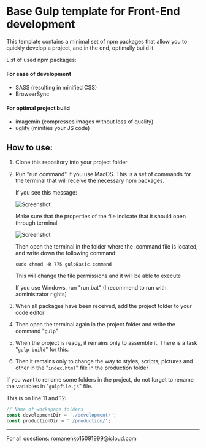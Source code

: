 # Base Gulp template for Front-End development

This template contains a minimal set of npm packages that allow you to quickly develop a project, and in the end, optimally build it

List of used npm packages:

#### For ease of development
- SASS (resulting in minified CSS)
- BrowserSync


#### For optimal project build
- imagemin (сompresses images without loss of quality)
- uglify (minifies your JS code) 

## How to use: 

1. Clone this repository into your project folder
2. Run "run.command" if you use MacOS. This is a set of commands for the terminal that will receive the necessary npm packages.

	If you see this message:

	![Screenshot](https://user-images.githubusercontent.com/42819751/62331375-6dc92800-b4c4-11e9-9d1d-f175279c3b8a.png)
	
	Make sure that the properties of the file indicate that it should open through terminal
	
	![Screenshot](https://user-images.githubusercontent.com/42819751/62331558-ed56f700-b4c4-11e9-806e-cdd9d2a115ee.png)
	
	Then open the terminal in the folder where the .command file is located, and write down the following command:

	```sudo chmod -R 775 gulpBasic.command```
		
	This will change the file permissions and it will be able to execute
		
	If you use Windows, run "run.bat" (I recommend to run with administrator rights)

3. When all packages have been received, add the project folder to your code editor
4. Then open the terminal again in the project folder and write the command "```gulp```"
5. When the project is ready, it remains only to assemble it. There is a task "```gulp build```" for this.
6. Then it remains only to change the way to styles; scripts; pictures and other in the "```index.html```" file in the production folder

If you want to rename some folders in the project, do not forget to rename the variables in "```gulpfile.js```" file.

This is on line 11 and 12:
	
```javascript
// Name of workspace folders
const developmentDir = './development/';
const productionDir = './production/';
```

---

For all questions: [romanenko15091999@icloud.com](mailto:romanenko15091999@icloud.com)

